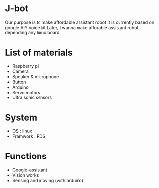 # J-bot

Our purpose is to make affordable assistant robot
It is currently based on google AIY voice kit
Later, I wanna make afforable assistant robot depending any linux board.

# List of materials
* Raspberry pi
* Camera
* Speaker & microphone
* Button
* Arduino
* Servo motors
* Ultra sonic sensors

# System

* OS : linux
* Framwork : ROS


# Functions

* Google-assistant
* Vision works
* Sensing and moving (with arduino)
